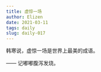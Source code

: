 ```yaml
--- 
title: 虚惊一场
author: Elizen
date: 2021-03-11
tags: daily
slug: daily-017
---
```


韩寒说，虚惊一场是世界上最美的成语。  

—— 记嘟嘟腹泻发烧。  
